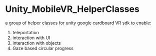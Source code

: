 # Unity_MobileVR_HelperClasses
a group of helper classes for unity google cardboard VR sdk to enable:
1. teleportation
2. interaction with UI
3. interaction with objects
4. Gaze based circular progress

